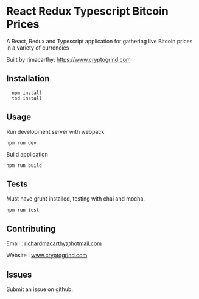 
# React Redux Typescript Bitcoin Prices 

A React, Redux and Typescript application for gathering live Bitcoin prices in a variety of currencies 

Built by rjmacarthy: https://www.cryptogrind.com

## Installation

```
  npm install 
  tsd install
```

## Usage

Run development server with webpack

```
npm run dev
```

Build application

```
npm run build
```

## Tests

Must have grunt installed, testing with chai and mocha.

```
npm run test
```

## Contributing

Email : richardmacarthy@hotmail.com

Website : www.cryptogrind.com

## Issues

Submit an issue on github.